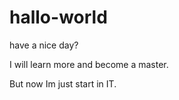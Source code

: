 # hallo-world
have a nice day?


I will learn more and become a master.

But now Im just start in IT.
